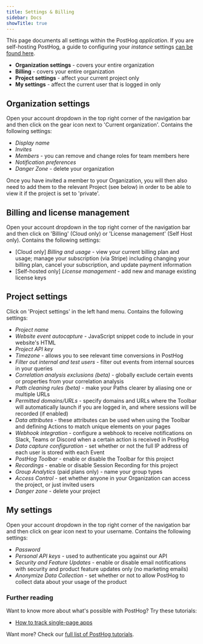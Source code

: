 ```yaml
---
title: Settings & Billing
sidebar: Docs
showTitle: true
---
```


<FeatureAvailability allPlans />

This page documents all settings within the PostHog _application_. If you are self-hosting PostHog, a guide to configuring your _instance_ settings [can be found here](/docs/self-host/configure/instance-settings).

- **Organization settings** - covers your entire organization
- **Billing** - covers your entire organization 
- **Project settings** - affect your current project only
- **My settings** - affect the current user that is logged in only

## Organization settings
Open your account dropdown in the top right corner of the navigation bar and then click on the gear icon next to 'Current organization'. Contains the following settings:

- _Display name_
- _Invites_
- _Members_ - you can remove and change roles for team members here
- _Notification preferences_
- _Danger Zone_ - delete your organization

Once you have invited a member to your Organization, you will then also need to add them to the relevant Project (see below) in order to be able to view it if the project is set to 'private'.

## Billing and license management
Open your account dropdown in the top right corner of the navigation bar and then click on 'Billing' (Cloud only) or 'License management' (Self Host only). Contains the following settings:

- [Cloud only] _Billing and usage_ - view your current billing plan and usage; manage your subscription (via Stripe) including changing your billing plan, cancel your subscription, and update payment information
- [Self-hosted only] _License management_ - add new and manage existing license keys

## Project settings
Click on 'Project settings' in the left hand menu. Contains the following settings:

- _Project name_
- _Website event autocapture_ - JavaScript snippet code to include in your website's HTML
- _Project API key_
- _Timezone_ - allows you to see relevant time conversions in PostHog
- _Filter out internal and test users_ - filter out events from internal sources in your queries
- _Correlation analysis exclusions (beta)_ - globally exclude certain events or properties from your correlation analysis
- _Path cleaning rules (beta)_ - make your Paths clearer by aliasing one or multiple URLs
- _Permitted domains/URLs_ - specify domains and URLs where the Toolbar will automatically launch if you are logged in, and where sessions will be recorded (if enabled)
- _Data attributes_ - these attributes can be used when using the Toolbar and defining Actions to match unique elements on your pages
- _Webhook integration_ - configure a webhook to receive notifications on Slack, Teams or Discord when a certain action is received in PostHog
- _Data capture configuration_ - set whether or not the full IP address of each user is stored with each Event
- _PostHog Toolbar_ - enable or disable the Toolbar for this project
- _Recordings_ - enable or disable Session Recording for this project
- _Group Analytics_ (paid plans only) - name your group types
- _Access Control_ - set whether anyone in your Organization can access the project, or just invited users
- _Danger zone_ - delete your project

## My settings
Open your account dropdown in the top right corner of the navigation bar and then click on gear icon next to your username. Contains the following settings:

- _Password_
- _Personal API keys_ - used to authenticate you against our API
- _Security and Feature Updates_ - enable or disable email notifications with security and product feature updates only (no marketing emails)
- _Anonymize Data Collection_ - set whether or not to allow PostHog to collect data about your usage of the product

### Further reading

Want to know more about what's possible with PostHog? Try these tutorials:

- [How to track single-page apps](/tutorials/spa)

Want more? Check our [full list of PostHog tutorials](https://posthog.com/tutorials). 